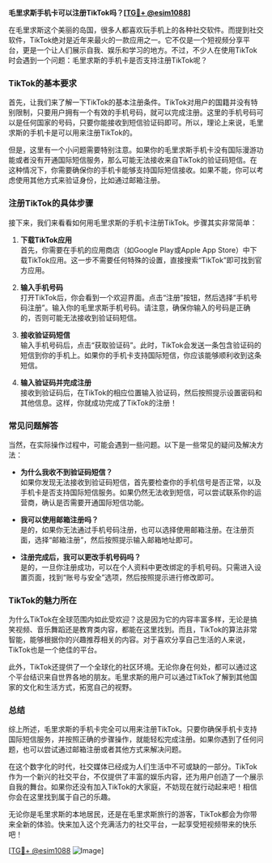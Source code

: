 **毛里求斯手机卡可以注册TikTok吗？[[TG💪+ @esim1088](https://t.me/s/esim1088)]**

在毛里求斯这个美丽的岛国，很多人都喜欢玩手机上的各种社交软件。而提到社交软件，TikTok绝对是近年来最火的一款应用之一。它不仅是一个短视频分享平台，更是一个让人们展示自我、娱乐和学习的地方。不过，不少人在使用TikTok时会遇到一个问题：毛里求斯的手机卡是否支持注册TikTok呢？

### TikTok的基本要求

首先，让我们来了解一下TikTok的基本注册条件。TikTok对用户的国籍并没有特别限制，只要用户拥有一个有效的手机号码，就可以完成注册。这里的手机号码可以是任何国家的号码，只要你能接收到短信验证码即可。所以，理论上来说，毛里求斯的手机卡是可以用来注册TikTok的。

但是，这里有一个小问题需要特别注意。如果你的毛里求斯手机卡没有国际漫游功能或者没有开通国际短信服务，那么可能无法接收来自TikTok的验证码短信。在这种情况下，你需要确保你的手机卡能够支持国际短信接收。如果不能，你可以考虑使用其他方式来验证身份，比如通过邮箱注册。

### 注册TikTok的具体步骤

接下来，我们来看看如何用毛里求斯的手机卡注册TikTok。步骤其实非常简单：

1. **下载TikTok应用**  
   首先，你需要在手机的应用商店（如Google Play或Apple App Store）中下载TikTok应用。这一步不需要任何特殊的设置，直接搜索“TikTok”即可找到官方应用。

2. **输入手机号码**  
   打开TikTok后，你会看到一个欢迎界面。点击“注册”按钮，然后选择“手机号码注册”。输入你的毛里求斯手机号码。请注意，确保你输入的号码是正确的，否则可能无法接收到验证码短信。

3. **接收验证码短信**  
   输入手机号码后，点击“获取验证码”。此时，TikTok会发送一条包含验证码的短信到你的手机上。如果你的手机卡支持国际短信，你应该能够顺利收到这条短信。

4. **输入验证码并完成注册**  
   接收到验证码后，在TikTok的相应位置输入验证码，然后按照提示设置密码和其他信息。这样，你就成功完成了TikTok的注册！

### 常见问题解答

当然，在实际操作过程中，可能会遇到一些问题。以下是一些常见的疑问及解决方法：

- **为什么我收不到验证码短信？**  
  如果你发现无法接收到验证码短信，首先要检查你的手机信号是否正常，以及手机卡是否支持国际短信服务。如果仍然无法收到短信，可以尝试联系你的运营商，确认是否需要开通国际短信功能。

- **我可以使用邮箱注册吗？**  
  是的，如果你无法通过手机号码注册，也可以选择使用邮箱注册。在注册页面，选择“邮箱注册”，然后按照提示输入邮箱地址即可。

- **注册完成后，我可以更改手机号码吗？**  
  是的，一旦你注册成功，可以在个人资料中更改绑定的手机号码。只需进入设置页面，找到“账号与安全”选项，然后按照提示进行修改即可。

### TikTok的魅力所在

为什么TikTok在全球范围内如此受欢迎？这是因为它的内容丰富多样，无论是搞笑视频、音乐舞蹈还是教育类内容，都能在这里找到。而且，TikTok的算法非常智能，能够根据你的兴趣推荐相关的内容。对于喜欢分享自己生活的人来说，TikTok也是一个绝佳的平台。

此外，TikTok还提供了一个全球化的社区环境。无论你身在何处，都可以通过这个平台结识来自世界各地的朋友。毛里求斯的用户可以通过TikTok了解到其他国家的文化和生活方式，拓宽自己的视野。

### 总结

综上所述，毛里求斯的手机卡完全可以用来注册TikTok。只要你确保手机卡支持国际短信服务，并按照正确的步骤操作，就能轻松完成注册。如果你遇到了任何问题，也可以尝试通过邮箱注册或者其他方式来解决问题。

在这个数字化的时代，社交媒体已经成为人们生活中不可或缺的一部分。TikTok作为一个新兴的社交平台，不仅提供了丰富的娱乐内容，还为用户创造了一个展示自我的舞台。如果你还没有加入TikTok的大家庭，不妨现在就行动起来吧！相信你会在这里找到属于自己的乐趣。

无论你是毛里求斯的本地居民，还是在毛里求斯旅行的游客，TikTok都会为你带来全新的体验。快来加入这个充满活力的社交平台，一起享受短视频带来的快乐吧！

[[TG💪+ @esim1088](https://t.me/s/esim1088) ![Image](https://i.postimg.cc/4NQfJmqS/Snipaste-2025-05-13-00-14-12.png)]